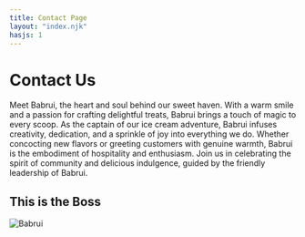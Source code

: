 ```yaml
---
title: Contact Page
layout: "index.njk"
hasjs: 1
---
```


# Contact Us


Meet Babrui, the heart and soul behind our sweet haven. With a warm smile and a passion for crafting delightful treats, Babrui brings a touch of magic to every scoop. As the captain of our ice cream adventure, Babrui infuses creativity, dedication, and a sprinkle of joy into everything we do. Whether concocting new flavors or greeting customers with genuine warmth, Babrui is the embodiment of hospitality and enthusiasm. Join us in celebrating the spirit of community and delicious indulgence, guided by the friendly leadership of Babrui.

## This is the Boss

<img src="../image/Babrui.jpg" alt="Babrui">